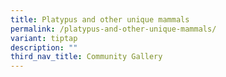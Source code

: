 ```yaml
---
title: Platypus and other unique mammals
permalink: /platypus-and-other-unique-mammals/
variant: tiptap
description: ""
third_nav_title: Community Gallery
---
```

